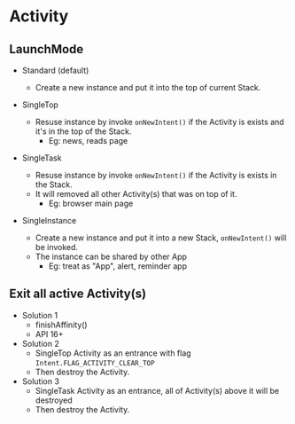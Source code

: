 # Activity

## LaunchMode
- Standard (default)
    - Create a new instance and put it into the top of current Stack.

- SingleTop
    - Resuse instance by invoke `onNewIntent()` if the Activity is exists and it's in the top of the Stack.
        - Eg: news, reads page

- SingleTask
    - Resuse instance by invoke `onNewIntent()` if the Activity is exists in the Stack. 
    - It will removed all other Activity(s) that was on top of it.
        - Eg: browser main page

- SingleInstance
    - Create a new instance and put it into a new Stack, `onNewIntent()` will be invoked.
    - The instance can be shared by other App
        - Eg: treat as "App", alert, reminder app


## Exit all active Activity(s)
- Solution 1
    - finishAffinity()
    - API 16+
- Solution 2
    - SingleTop Activity as an entrance with flag `Intent.FLAG_ACTIVITY_CLEAR_TOP`
    - Then destroy the Activity.
- Solution 3
    - SingleTask Activity as an entrance, all of Activity(s) above it will be destroyed
    - Then destroy the Activity.
